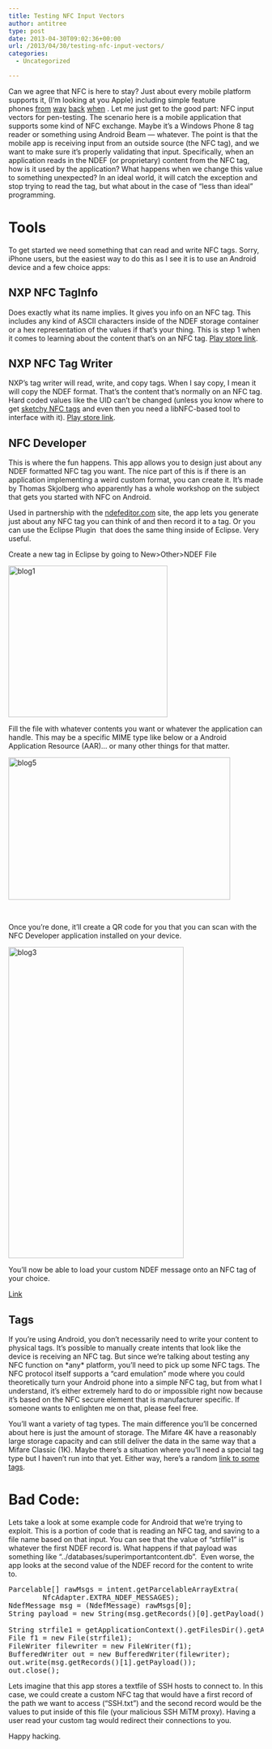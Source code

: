 ```yaml
---
title: Testing NFC Input Vectors
author: antitree
type: post
date: 2013-04-30T09:02:36+00:00
url: /2013/04/30/testing-nfc-input-vectors/
categories:
  - Uncategorized

---
```

Can we agree that NFC is here to stay? Just about every mobile platform supports it, (I&#8217;m looking at you Apple) including simple feature phones [from][1] [way][2] [back][3] [when][4] . Let me just get to the good part: NFC input vectors for pen-testing. The scenario here is a mobile application that supports some kind of NFC exchange. Maybe it&#8217;s a Windows Phone 8 tag reader or something using Android Beam &#8212; whatever. The point is that the mobile app is receiving input from an outside source (the NFC tag), and we want to make sure it&#8217;s properly validating that input. Specifically, when an application reads in the NDEF (or proprietary) content from the NFC tag, how is it used by the application? What happens when we change this value to something unexpected? In an ideal world, it will catch the exception and stop trying to read the tag, but what about in the case of &#8220;less than ideal&#8221; programming.

# Tools

To get started we need something that can read and write NFC tags. Sorry, iPhone users, but the easiest way to do this as I see it is to use an Android device and a few choice apps:

## NXP NFC TagInfo

Does exactly what its name implies. It gives you info on an NFC tag. This includes any kind of ASCII characters inside of the NDEF storage container or a hex representation of the values if that&#8217;s your thing. This is step 1 when it comes to learning about the content that&#8217;s on an NFC tag. [Play store link][5].

## NXP NFC Tag Writer

NXP&#8217;s tag writer will read, write, and copy tags. When I say copy, I mean it will copy the NDEF format. That&#8217;s the content that&#8217;s normally on an NFC tag. Hard coded values like the UID can&#8217;t be changed (unless you know where to get [sketchy NFC tags][6] and even then you need a libNFC-based tool to interface with it). [Play store link][7].

## NFC Developer

This is where the fun happens. This app allows you to design just about any NDEF formatted NFC tag you want. The nice part of this is if there is an application implementing a weird custom format, you can create it. It&#8217;s made by Thomas Skjolberg who apparently has a whole workshop on the subject that gets you started with NFC on Android.

Used in partnership with the [ndefeditor.com][8] site, the app lets you generate just about any NFC tag you can think of and then record it to a tag. Or you can use the Eclipse Plugin  that does the same thing inside of Eclipse. Very useful.

Create a new tag in Eclipse by going to New>Other>NDEF File

[<img class="aligncenter" alt="blog1" src="/wp-content/uploads/2013/04/blog1.png" width="314" height="299" />][9]

Fill the file with whatever contents you want or whatever the application can handle. This may be a specific MIME type like below or a Android Application Resource (AAR)&#8230; or many other things for that matter.
  
[<img class="aligncenter" alt="blog5" src="/wp-content/uploads/2013/04/blog5.png" width="438" height="281" />][10]

&nbsp;

Once you&#8217;re done, it&#8217;ll create a QR code for you that you can scan with the NFC Developer application installed on your device.
  
[<img class="aligncenter" alt="blog3" src="/wp-content/uploads/2013/04/blog3-576x1024.png" width="346" height="614" />][11]

You&#8217;ll now be able to load your custom NDEF message onto an NFC tag of your choice.

[Link][12]

## Tags

If you&#8217;re using Android, you don&#8217;t necessarily need to write your content to physical tags. It&#8217;s possible to manually create intents that look like the device is receiving an NFC tag. But since we&#8217;re talking about testing any NFC function on \*any\* platform, you&#8217;ll need to pick up some NFC tags. The NFC protocol itself supports a &#8220;card emulation&#8221; mode where you could theoretically turn your Android phone into a simple NFC tag, but from what I understand, it&#8217;s either extremely hard to do or impossible right now because it&#8217;s based on the NFC secure element that is manufacturer specific. If someone wants to enlighten me on that, please feel free.

You&#8217;ll want a variety of tag types. The main difference you&#8217;ll be concerned about here is just the amount of storage. The Mifare 4K have a reasonably large storage capacity and can still deliver the data in the same way that a Mifare Classic (1K). Maybe there&#8217;s a situation where you&#8217;ll need a special tag type but I haven&#8217;t run into that yet. Either way, here&#8217;s a random [link to some tags][13].<em id="__mceDel"> </em>

# Bad Code:

Lets take a look at some example code for Android that we&#8217;re trying to exploit. This is a portion of code that is reading an NFC tag, and saving to a file name based on that input. You can see that the value of &#8220;strfile1&#8221; is whatever the first NDEF record is. What happens if that payload was something like &#8220;../databases/superimportantcontent.db&#8221;.  Even worse, the app looks at the second value of the NDEF record for the content to write to.

<pre>Parcelable[] rawMsgs = intent.getParcelableArrayExtra(
        NfcAdapter.EXTRA_NDEF_MESSAGES);
NdefMessage msg = (NdefMessage) rawMsgs[0];
String payload = new String(msg.getRecords()[0].getPayload());

String strfile1 = getApplicationContext().getFilesDir().getAbsolutePath() + payload ; //is this bad? :)
File f1 = new File(strfile1);
FileWriter filewriter = new FileWriter(f1);
BufferedWriter out = new BufferedWriter(filewriter);
out.write(msg.getRecords()[1].getPayload());
out.close();</pre>

Lets imagine that this app stores a textfile of SSH hosts to connect to. In this case, we could create a custom NFC tag that would have a first record of the path we want to access (&#8220;SSH.txt&#8221;) and the second record would be the values to put inside of this file (your malicious SSH MiTM proxy). Having a user read your custom tag would redirect their connections to you.

Happy hacking.

<p style="text-align: center;">
   <a href="/wp-content/uploads/2013/04/blog3.png"><br /> </a> <a href="/wp-content/uploads/2013/04/blog1.png"><br /> </a>
</p>

 [1]: http://www.engadget.com/2011/08/18/nokia-gifts-museum-of-london-with-nfc-tags-makes-you-tap-for-mo/ "from"
 [2]: http://www.nfcworld.com/nfc-phones-list/#museum "way"
 [3]: http://www.gsmarena.com/nokia_600-4118.php "back"
 [4]: http://en.wikipedia.org/wiki/Nokia_6131 "when"
 [5]: https://play.google.com/store/apps/details?id=com.nxp.taginfolite&hl=en
 [6]: http://via.me/-2gtpp82
 [7]: https://play.google.com/store/apps/details?id=com.nxp.nfc.tagwriter&hl=en
 [8]: http://ndefeditor.com/
 [9]: /wp-content/uploads/2013/04/blog1.png
 [10]: /wp-content/uploads/2013/04/blog5.png
 [11]: /wp-content/uploads/2013/04/blog3.png
 [12]: https://play.google.com/store/apps/details?id=com.antares.nfc&hl=en
 [13]: http://rapidnfc.com/cat/15/nfc_starter_packs